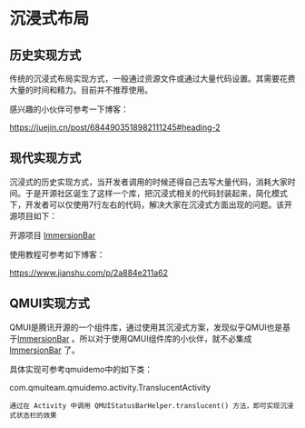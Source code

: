 # 沉浸式布局

## 历史实现方式

传统的沉浸式布局实现方式，一般通过资源文件或通过大量代码设置。其需要花费大量的时间和精力。目前并不推荐使用。

感兴趣的小伙伴可参考一下博客：

https://juejin.cn/post/6844903518982111245#heading-2

## 现代实现方式

沉浸式的历史实现方式，当开发者调用的时候还得自己去写大量代码，消耗大家时间。于是开源社区诞生了这样一个库，把沉浸式相关的代码封装起来，简化模式下，开发者可以仅使用7行左右的代码，解决大家在沉浸式方面出现的问题。该开源项目如下：

开源项目 [ImmersionBar](https://github.com/gyf-dev/ImmersionBar) 

使用教程可参考如下博客：

https://www.jianshu.com/p/2a884e211a62

## QMUI实现方式

QMUI是腾讯开源的一个组件库，通过使用其沉浸式方案，发现似乎QMUI也是基于[ImmersionBar](https://github.com/gyf-dev/ImmersionBar) 。所以对于使用QMUI组件库的小伙伴，就不必集成 [ImmersionBar](https://github.com/gyf-dev/ImmersionBar) 了。

具体实现可参考qmuidemo中的如下类：

com.qmuiteam.qmuidemo.activity.TranslucentActivity



```
通过在 Activity 中调用 QMUIStatusBarHelper.translucent() 方法，即可实现沉浸式状态栏的效果
```